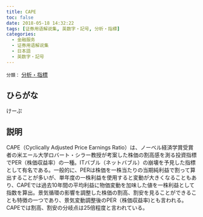 ```yaml
---
title: CAPE
toc: false
date: 2018-05-18 14:32:22
tags: [证券用语解说集, 英数字・記号, 分析・指標]
categories:
  - 金融服务
  - 证券用语解说集
  - 日本語
  - 英数字・記号
---
```


`分類：` [分析・指標](/tags/分析・指標/)

## ひらがな

けーぷ

## 説明

CAPE（Cyclically Adjusted Price Earnings Ratio）は、ノーベル経済学賞受賞者の米エール大学ロバート・シラー教授が考案した株価の割高感を測る投資指標でPER（株価収益率）の一種。ITバブル（ネットバブル）の崩壊を予見した指標として有名である。一般的に、PERは株価を一株当たりの当期純利益で割って算出することが多いが、単年度の一株利益を使用すると変動が大きくなることもあり、CAPEでは過去10年間の平均利益に物価変動を加味した値を一株利益として指数を算出。景気循環の影響を調整した株価の割高、割安を見ることができることも特徴の一つであり、景気変動調整後のPER（株価収益率)とも言われる。CAPEでは割高、割安の分岐点は25倍程度と言われている。
